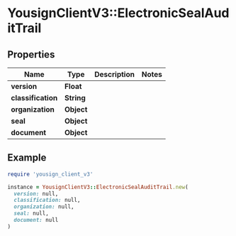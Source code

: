 # YousignClientV3::ElectronicSealAuditTrail

## Properties

| Name | Type | Description | Notes |
| ---- | ---- | ----------- | ----- |
| **version** | **Float** |  |  |
| **classification** | **String** |  |  |
| **organization** | **Object** |  |  |
| **seal** | **Object** |  |  |
| **document** | **Object** |  |  |

## Example

```ruby
require 'yousign_client_v3'

instance = YousignClientV3::ElectronicSealAuditTrail.new(
  version: null,
  classification: null,
  organization: null,
  seal: null,
  document: null
)
```

